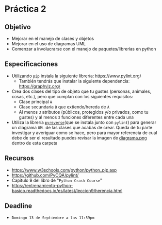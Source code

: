 # Práctica 2

## Objetivo

* Mejorar en el manejo de clases y objetos
* Mejorar en el uso de diagramas UML
* Comenzar a involucrarse con el manejo de paquetes/librerías en python

## Especificaciones

* Utilizando `pip` instala la siguiente librería: <https://www.pylint.org/>
  * También tendrás que instalar la siguiente dependencia: <https://graphviz.org/>
* Crea dos clases del tipo de objeto que tu gustes (personas, animales, cosas, etc.), pero que cumplan con los siguientes requisitos:
  * Clase principal `A`
  * Clase secundaria `B` que extiende/hereda de `A`
  * Al menos `3` atributos (públicos, protegidos y/o privados, como tu gustes) y al menos `3` funciones diferentes entre cada una
* Utiliza la librería [`pyreverse`](https://linux.die.net/man/1/pyreverse)(que se instala junto con `pylint`) para generar un diagrama `UML` de las clases que acabas de crear. Queda de tu parte investigar y averiguar como se hace, pero para mayor referencia de cual debe de ser el resultado puedes revisar la imagen de [diagrama.png](diagrama.png) dentro de esta carpeta

## Recursos

* <https://www.w3schools.com/python/python_pip.asp>
* <https://github.com/PyCQA/pylint/>
* Capítulo 9 del libro de "`Python Crash Course`"
* <https://entrenamiento-python-basico.readthedocs.io/es/latest/leccion9/herencia.html>

## Deadline

* `Domingo 13 de Septiembre a las 11:59pm`
